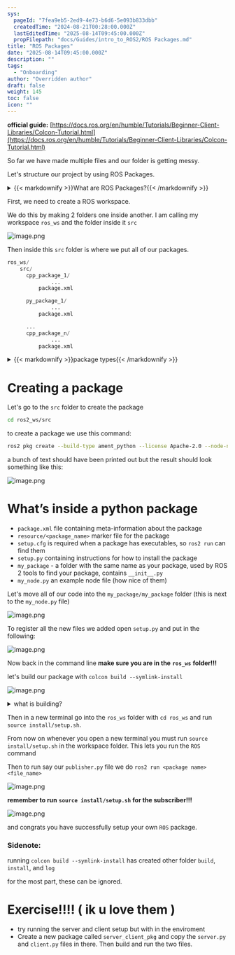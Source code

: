 ```yaml
---
sys:
  pageId: "7fea9eb5-2ed9-4e73-b6d6-5e093b833dbb"
  createdTime: "2024-08-21T00:28:00.000Z"
  lastEditedTime: "2025-08-14T09:45:00.000Z"
  propFilepath: "docs/Guides/intro_to_ROS2/ROS Packages.md"
title: "ROS Packages"
date: "2025-08-14T09:45:00.000Z"
description: ""
tags:
  - "Onboarding"
author: "Overridden author"
draft: false
weight: 145
toc: false
icon: ""
---
```


**official guide:** [https://docs.ros.org/en/humble/Tutorials/Beginner-Client-Libraries/Colcon-Tutorial.html](https://docs.ros.org/en/humble/Tutorials/Beginner-Client-Libraries/Colcon-Tutorial.html)

So far we have made multiple files and our folder is getting messy.

Let's structure our project by using ROS Packages.

<details>
  <summary>{{< markdownify >}}What are ROS Packages?{{< /markdownify >}}</summary>
  
ROS Packages are, as the name implies, packages of code that are highly sharable between ROS developers.

They consist of a folder, `package.xml` file, and source code

```python
      cpp_package_1/
		      ... imagine much code files here ..
          package.xml
```

</details>



First, we need to create a ROS workspace.

We do this by making 2 folders one inside another. I am calling my workspace `ros_ws` and the folder inside it `src`

![image.png](https://prod-files-secure.s3.us-west-2.amazonaws.com/d518164a-d88e-44d1-a4ee-3adb3bd8bce0/70706947-fd18-4537-a67b-e12946812d31/image.png?X-Amz-Algorithm=AWS4-HMAC-SHA256&X-Amz-Content-Sha256=UNSIGNED-PAYLOAD&X-Amz-Credential=ASIAZI2LB46634CZ3Z5Y%2F20250922%2Fus-west-2%2Fs3%2Faws4_request&X-Amz-Date=20250922T013840Z&X-Amz-Expires=3600&X-Amz-Security-Token=IQoJb3JpZ2luX2VjEJn%2F%2F%2F%2F%2F%2F%2F%2F%2F%2FwEaCXVzLXdlc3QtMiJIMEYCIQDdpIO9xpyZKdppUCCT8OxiHqJ8LX%2B7OsQ%2FCd30bbmOSQIhALIm1NwwcOGizKjmZu7saIA%2BJV9CoRCEOmqn2K8GuHIJKv8DCCIQABoMNjM3NDIzMTgzODA1Igx2uvus2OaJMgDVMo4q3AOHERl2lxvIyg4OiHhNGTW2aFtz35wxrlPJlhoSIO9n4eK8ldxeRg8PLdey0iXhE3u39aJWuYzufQx1qQ1vf2Xpn5LfIJqpmOpMJa4Zoh6SBd2lecJC5KWglG7YUOpQJthh0lrMIA8bJ0TB78YfJOLXtIVXpVMlg5%2FJdhh7G2io0y5L9tuzOrD3yJ8sZ8Kz8skrx%2BCzM0%2FRi6v34ngLMITgWKkW%2FXPnhk%2Bok56X38AZE3hMvcrko%2BFtl3lvURER1VMh7Un9f97nr%2FPZbcoR7Q8gDbbk0yTHvPxW5K6Wgfv4WMKZla1t92ZxzvMD7TXczacIvVYPmsLe%2FSki2G%2Fv9SaH4yy6%2BVrPrAsvE68v7CGVnthuNkJbNW9bQ%2Bj%2FK6KcUn8eQoKr65b29hq4VXOx11eH9bWYCH%2FBeKN6cq3%2FLENeH2Aw%2FvlbcZ2QCs9T7lC%2B%2FAMlj0T7NkvLHhZKnnn6zWher4XCip8Y7fzAghwlZKa3eZPOjfmsPdyewAN%2BFZeH0zKj%2FWrpbx8mXESm7t2Yq8hWowm80XXaOaUJOEx8F0b2YQtxy5Bf8rY8iOqYFmdbsM%2FJIGSeQNHX3kb6kmJFFbTpUIlEWtN1bVodyOF7yEhQmNUNp7sGFHX75JqVVjD%2FxMLGBjqkAdE8TsAMSXPPkKjhHW5AW%2FAigdpDmABHYnTvCQaoVggfO1DpSa1k408fV5MKMy16mhlr9soAZhxPfDBVxPUn2peGXja5JLRYsj%2FTBm27rPNgci%2Fllt6a7lu%2FfZUCZKUF1%2FfTt4jzfpVTXokNfl%2BI6JI%2FWGe39rxBhevJ%2FXPRW0opKOh95BHCLPIiwshrEWjfSHtIDFZBtwmyy3BO552XPurkP5mT&X-Amz-Signature=3fb6d225c699f1ae61802be2032a19f445b7ecdedae2e5630ba6b4bc25492188&X-Amz-SignedHeaders=host&x-amz-checksum-mode=ENABLED&x-id=GetObject)

Then inside this `src` folder is where we put all of our packages.

```python
ros_ws/
    src/
      cpp_package_1/
		      ...
          package.xml

      py_package_1/
		      ...
          package.xml

      ...
      cpp_package_n/
		      ...
          package.xml

```

<details>
  <summary>{{< markdownify >}}package types{{< /markdownify >}}</summary>
  
packages can be either `C++` or python.

the intern file structure is different for each but for this guide we will stick to creating python packages

</details>



# Creating a package

Let's go to the `src` folder to create the package

```bash
cd ros2_ws/src
```

to create a package we use this command:

```bash
ros2 pkg create --build-type ament_python --license Apache-2.0 --node-name my_node my_package
```

a bunch of text should have been printed out but the result should look something like this:

![image.png](https://prod-files-secure.s3.us-west-2.amazonaws.com/d518164a-d88e-44d1-a4ee-3adb3bd8bce0/e6cf1e3f-8512-4a3e-b131-079f800bf3e8/image.png?X-Amz-Algorithm=AWS4-HMAC-SHA256&X-Amz-Content-Sha256=UNSIGNED-PAYLOAD&X-Amz-Credential=ASIAZI2LB46634CZ3Z5Y%2F20250922%2Fus-west-2%2Fs3%2Faws4_request&X-Amz-Date=20250922T013840Z&X-Amz-Expires=3600&X-Amz-Security-Token=IQoJb3JpZ2luX2VjEJn%2F%2F%2F%2F%2F%2F%2F%2F%2F%2FwEaCXVzLXdlc3QtMiJIMEYCIQDdpIO9xpyZKdppUCCT8OxiHqJ8LX%2B7OsQ%2FCd30bbmOSQIhALIm1NwwcOGizKjmZu7saIA%2BJV9CoRCEOmqn2K8GuHIJKv8DCCIQABoMNjM3NDIzMTgzODA1Igx2uvus2OaJMgDVMo4q3AOHERl2lxvIyg4OiHhNGTW2aFtz35wxrlPJlhoSIO9n4eK8ldxeRg8PLdey0iXhE3u39aJWuYzufQx1qQ1vf2Xpn5LfIJqpmOpMJa4Zoh6SBd2lecJC5KWglG7YUOpQJthh0lrMIA8bJ0TB78YfJOLXtIVXpVMlg5%2FJdhh7G2io0y5L9tuzOrD3yJ8sZ8Kz8skrx%2BCzM0%2FRi6v34ngLMITgWKkW%2FXPnhk%2Bok56X38AZE3hMvcrko%2BFtl3lvURER1VMh7Un9f97nr%2FPZbcoR7Q8gDbbk0yTHvPxW5K6Wgfv4WMKZla1t92ZxzvMD7TXczacIvVYPmsLe%2FSki2G%2Fv9SaH4yy6%2BVrPrAsvE68v7CGVnthuNkJbNW9bQ%2Bj%2FK6KcUn8eQoKr65b29hq4VXOx11eH9bWYCH%2FBeKN6cq3%2FLENeH2Aw%2FvlbcZ2QCs9T7lC%2B%2FAMlj0T7NkvLHhZKnnn6zWher4XCip8Y7fzAghwlZKa3eZPOjfmsPdyewAN%2BFZeH0zKj%2FWrpbx8mXESm7t2Yq8hWowm80XXaOaUJOEx8F0b2YQtxy5Bf8rY8iOqYFmdbsM%2FJIGSeQNHX3kb6kmJFFbTpUIlEWtN1bVodyOF7yEhQmNUNp7sGFHX75JqVVjD%2FxMLGBjqkAdE8TsAMSXPPkKjhHW5AW%2FAigdpDmABHYnTvCQaoVggfO1DpSa1k408fV5MKMy16mhlr9soAZhxPfDBVxPUn2peGXja5JLRYsj%2FTBm27rPNgci%2Fllt6a7lu%2FfZUCZKUF1%2FfTt4jzfpVTXokNfl%2BI6JI%2FWGe39rxBhevJ%2FXPRW0opKOh95BHCLPIiwshrEWjfSHtIDFZBtwmyy3BO552XPurkP5mT&X-Amz-Signature=8bd63fa8e3d674804db46468500b918d61ecf4d11729394f3f21d77c72292590&X-Amz-SignedHeaders=host&x-amz-checksum-mode=ENABLED&x-id=GetObject)

# What’s inside a python package

- `package.xml` file containing meta-information about the package
- `resource/<package_name>` marker file for the package
- `setup.cfg` is required when a package has executables, so `ros2 run` can find them
- `setup.py` containing instructions for how to install the package
- `my_package` - a folder with the same name as your package, used by ROS 2 tools to find your package, contains `__init__.py`
- `my_node.py` an example node file (how nice of them)

Let's move all of our code into the `my_package/my_package` folder (this is next to the `my_node.py` file)

![image.png](https://prod-files-secure.s3.us-west-2.amazonaws.com/d518164a-d88e-44d1-a4ee-3adb3bd8bce0/9ce58f11-0da9-4d3e-b86d-506a9685d378/image.png?X-Amz-Algorithm=AWS4-HMAC-SHA256&X-Amz-Content-Sha256=UNSIGNED-PAYLOAD&X-Amz-Credential=ASIAZI2LB46634CZ3Z5Y%2F20250922%2Fus-west-2%2Fs3%2Faws4_request&X-Amz-Date=20250922T013840Z&X-Amz-Expires=3600&X-Amz-Security-Token=IQoJb3JpZ2luX2VjEJn%2F%2F%2F%2F%2F%2F%2F%2F%2F%2FwEaCXVzLXdlc3QtMiJIMEYCIQDdpIO9xpyZKdppUCCT8OxiHqJ8LX%2B7OsQ%2FCd30bbmOSQIhALIm1NwwcOGizKjmZu7saIA%2BJV9CoRCEOmqn2K8GuHIJKv8DCCIQABoMNjM3NDIzMTgzODA1Igx2uvus2OaJMgDVMo4q3AOHERl2lxvIyg4OiHhNGTW2aFtz35wxrlPJlhoSIO9n4eK8ldxeRg8PLdey0iXhE3u39aJWuYzufQx1qQ1vf2Xpn5LfIJqpmOpMJa4Zoh6SBd2lecJC5KWglG7YUOpQJthh0lrMIA8bJ0TB78YfJOLXtIVXpVMlg5%2FJdhh7G2io0y5L9tuzOrD3yJ8sZ8Kz8skrx%2BCzM0%2FRi6v34ngLMITgWKkW%2FXPnhk%2Bok56X38AZE3hMvcrko%2BFtl3lvURER1VMh7Un9f97nr%2FPZbcoR7Q8gDbbk0yTHvPxW5K6Wgfv4WMKZla1t92ZxzvMD7TXczacIvVYPmsLe%2FSki2G%2Fv9SaH4yy6%2BVrPrAsvE68v7CGVnthuNkJbNW9bQ%2Bj%2FK6KcUn8eQoKr65b29hq4VXOx11eH9bWYCH%2FBeKN6cq3%2FLENeH2Aw%2FvlbcZ2QCs9T7lC%2B%2FAMlj0T7NkvLHhZKnnn6zWher4XCip8Y7fzAghwlZKa3eZPOjfmsPdyewAN%2BFZeH0zKj%2FWrpbx8mXESm7t2Yq8hWowm80XXaOaUJOEx8F0b2YQtxy5Bf8rY8iOqYFmdbsM%2FJIGSeQNHX3kb6kmJFFbTpUIlEWtN1bVodyOF7yEhQmNUNp7sGFHX75JqVVjD%2FxMLGBjqkAdE8TsAMSXPPkKjhHW5AW%2FAigdpDmABHYnTvCQaoVggfO1DpSa1k408fV5MKMy16mhlr9soAZhxPfDBVxPUn2peGXja5JLRYsj%2FTBm27rPNgci%2Fllt6a7lu%2FfZUCZKUF1%2FfTt4jzfpVTXokNfl%2BI6JI%2FWGe39rxBhevJ%2FXPRW0opKOh95BHCLPIiwshrEWjfSHtIDFZBtwmyy3BO552XPurkP5mT&X-Amz-Signature=00c64ec6eca5d1b7515d86f1d0b0b2e944e7fda087b5dd375f9b52ff53b577e7&X-Amz-SignedHeaders=host&x-amz-checksum-mode=ENABLED&x-id=GetObject)

To register all the new files we added open `setup.py` and put in the following:

![image.png](https://prod-files-secure.s3.us-west-2.amazonaws.com/d518164a-d88e-44d1-a4ee-3adb3bd8bce0/1cd7c262-4cae-4496-9d75-c178537d24a2/image.png?X-Amz-Algorithm=AWS4-HMAC-SHA256&X-Amz-Content-Sha256=UNSIGNED-PAYLOAD&X-Amz-Credential=ASIAZI2LB46634CZ3Z5Y%2F20250922%2Fus-west-2%2Fs3%2Faws4_request&X-Amz-Date=20250922T013840Z&X-Amz-Expires=3600&X-Amz-Security-Token=IQoJb3JpZ2luX2VjEJn%2F%2F%2F%2F%2F%2F%2F%2F%2F%2FwEaCXVzLXdlc3QtMiJIMEYCIQDdpIO9xpyZKdppUCCT8OxiHqJ8LX%2B7OsQ%2FCd30bbmOSQIhALIm1NwwcOGizKjmZu7saIA%2BJV9CoRCEOmqn2K8GuHIJKv8DCCIQABoMNjM3NDIzMTgzODA1Igx2uvus2OaJMgDVMo4q3AOHERl2lxvIyg4OiHhNGTW2aFtz35wxrlPJlhoSIO9n4eK8ldxeRg8PLdey0iXhE3u39aJWuYzufQx1qQ1vf2Xpn5LfIJqpmOpMJa4Zoh6SBd2lecJC5KWglG7YUOpQJthh0lrMIA8bJ0TB78YfJOLXtIVXpVMlg5%2FJdhh7G2io0y5L9tuzOrD3yJ8sZ8Kz8skrx%2BCzM0%2FRi6v34ngLMITgWKkW%2FXPnhk%2Bok56X38AZE3hMvcrko%2BFtl3lvURER1VMh7Un9f97nr%2FPZbcoR7Q8gDbbk0yTHvPxW5K6Wgfv4WMKZla1t92ZxzvMD7TXczacIvVYPmsLe%2FSki2G%2Fv9SaH4yy6%2BVrPrAsvE68v7CGVnthuNkJbNW9bQ%2Bj%2FK6KcUn8eQoKr65b29hq4VXOx11eH9bWYCH%2FBeKN6cq3%2FLENeH2Aw%2FvlbcZ2QCs9T7lC%2B%2FAMlj0T7NkvLHhZKnnn6zWher4XCip8Y7fzAghwlZKa3eZPOjfmsPdyewAN%2BFZeH0zKj%2FWrpbx8mXESm7t2Yq8hWowm80XXaOaUJOEx8F0b2YQtxy5Bf8rY8iOqYFmdbsM%2FJIGSeQNHX3kb6kmJFFbTpUIlEWtN1bVodyOF7yEhQmNUNp7sGFHX75JqVVjD%2FxMLGBjqkAdE8TsAMSXPPkKjhHW5AW%2FAigdpDmABHYnTvCQaoVggfO1DpSa1k408fV5MKMy16mhlr9soAZhxPfDBVxPUn2peGXja5JLRYsj%2FTBm27rPNgci%2Fllt6a7lu%2FfZUCZKUF1%2FfTt4jzfpVTXokNfl%2BI6JI%2FWGe39rxBhevJ%2FXPRW0opKOh95BHCLPIiwshrEWjfSHtIDFZBtwmyy3BO552XPurkP5mT&X-Amz-Signature=7233629dce11f3d6bd2368a2b852bffc3f0263bc73b605456ca6a591be4a004d&X-Amz-SignedHeaders=host&x-amz-checksum-mode=ENABLED&x-id=GetObject)

Now back in the command line **make sure you are in the** **`ros_ws`** **folder!!!**

let's build our package with `colcon build --symlink-install`

![image.png](https://prod-files-secure.s3.us-west-2.amazonaws.com/d518164a-d88e-44d1-a4ee-3adb3bd8bce0/2f2a0d27-b173-48fd-b189-5f5c0ce65619/image.png?X-Amz-Algorithm=AWS4-HMAC-SHA256&X-Amz-Content-Sha256=UNSIGNED-PAYLOAD&X-Amz-Credential=ASIAZI2LB46634CZ3Z5Y%2F20250922%2Fus-west-2%2Fs3%2Faws4_request&X-Amz-Date=20250922T013840Z&X-Amz-Expires=3600&X-Amz-Security-Token=IQoJb3JpZ2luX2VjEJn%2F%2F%2F%2F%2F%2F%2F%2F%2F%2FwEaCXVzLXdlc3QtMiJIMEYCIQDdpIO9xpyZKdppUCCT8OxiHqJ8LX%2B7OsQ%2FCd30bbmOSQIhALIm1NwwcOGizKjmZu7saIA%2BJV9CoRCEOmqn2K8GuHIJKv8DCCIQABoMNjM3NDIzMTgzODA1Igx2uvus2OaJMgDVMo4q3AOHERl2lxvIyg4OiHhNGTW2aFtz35wxrlPJlhoSIO9n4eK8ldxeRg8PLdey0iXhE3u39aJWuYzufQx1qQ1vf2Xpn5LfIJqpmOpMJa4Zoh6SBd2lecJC5KWglG7YUOpQJthh0lrMIA8bJ0TB78YfJOLXtIVXpVMlg5%2FJdhh7G2io0y5L9tuzOrD3yJ8sZ8Kz8skrx%2BCzM0%2FRi6v34ngLMITgWKkW%2FXPnhk%2Bok56X38AZE3hMvcrko%2BFtl3lvURER1VMh7Un9f97nr%2FPZbcoR7Q8gDbbk0yTHvPxW5K6Wgfv4WMKZla1t92ZxzvMD7TXczacIvVYPmsLe%2FSki2G%2Fv9SaH4yy6%2BVrPrAsvE68v7CGVnthuNkJbNW9bQ%2Bj%2FK6KcUn8eQoKr65b29hq4VXOx11eH9bWYCH%2FBeKN6cq3%2FLENeH2Aw%2FvlbcZ2QCs9T7lC%2B%2FAMlj0T7NkvLHhZKnnn6zWher4XCip8Y7fzAghwlZKa3eZPOjfmsPdyewAN%2BFZeH0zKj%2FWrpbx8mXESm7t2Yq8hWowm80XXaOaUJOEx8F0b2YQtxy5Bf8rY8iOqYFmdbsM%2FJIGSeQNHX3kb6kmJFFbTpUIlEWtN1bVodyOF7yEhQmNUNp7sGFHX75JqVVjD%2FxMLGBjqkAdE8TsAMSXPPkKjhHW5AW%2FAigdpDmABHYnTvCQaoVggfO1DpSa1k408fV5MKMy16mhlr9soAZhxPfDBVxPUn2peGXja5JLRYsj%2FTBm27rPNgci%2Fllt6a7lu%2FfZUCZKUF1%2FfTt4jzfpVTXokNfl%2BI6JI%2FWGe39rxBhevJ%2FXPRW0opKOh95BHCLPIiwshrEWjfSHtIDFZBtwmyy3BO552XPurkP5mT&X-Amz-Signature=1ed765413c941cdd84511bd28c6f6bdb4760175a532a510d1cf9d28ae9b0a972&X-Amz-SignedHeaders=host&x-amz-checksum-mode=ENABLED&x-id=GetObject)

<details>

<summary>what is building?</summary>

if you are a CS major at Rose-Hulman you will learn the answer to this in CSSE132

but TLDR; is it combines all the code files into one program that can be run easily 

</details>

Then in a new terminal go into the `ros_ws` folder with `cd ros_ws` and run `source install/setup.sh`. 

From now on whenever you open a new terminal you must run `source install/setup.sh` in the workspace folder. This lets you run the `ROS` command

Then to run say our `publisher.py` file we do `ros2 run <package name> <file_name>`

![image.png](https://prod-files-secure.s3.us-west-2.amazonaws.com/d518164a-d88e-44d1-a4ee-3adb3bd8bce0/4f4b1219-3a44-4632-aa0a-ce3471699f59/image.png?X-Amz-Algorithm=AWS4-HMAC-SHA256&X-Amz-Content-Sha256=UNSIGNED-PAYLOAD&X-Amz-Credential=ASIAZI2LB46634CZ3Z5Y%2F20250922%2Fus-west-2%2Fs3%2Faws4_request&X-Amz-Date=20250922T013840Z&X-Amz-Expires=3600&X-Amz-Security-Token=IQoJb3JpZ2luX2VjEJn%2F%2F%2F%2F%2F%2F%2F%2F%2F%2FwEaCXVzLXdlc3QtMiJIMEYCIQDdpIO9xpyZKdppUCCT8OxiHqJ8LX%2B7OsQ%2FCd30bbmOSQIhALIm1NwwcOGizKjmZu7saIA%2BJV9CoRCEOmqn2K8GuHIJKv8DCCIQABoMNjM3NDIzMTgzODA1Igx2uvus2OaJMgDVMo4q3AOHERl2lxvIyg4OiHhNGTW2aFtz35wxrlPJlhoSIO9n4eK8ldxeRg8PLdey0iXhE3u39aJWuYzufQx1qQ1vf2Xpn5LfIJqpmOpMJa4Zoh6SBd2lecJC5KWglG7YUOpQJthh0lrMIA8bJ0TB78YfJOLXtIVXpVMlg5%2FJdhh7G2io0y5L9tuzOrD3yJ8sZ8Kz8skrx%2BCzM0%2FRi6v34ngLMITgWKkW%2FXPnhk%2Bok56X38AZE3hMvcrko%2BFtl3lvURER1VMh7Un9f97nr%2FPZbcoR7Q8gDbbk0yTHvPxW5K6Wgfv4WMKZla1t92ZxzvMD7TXczacIvVYPmsLe%2FSki2G%2Fv9SaH4yy6%2BVrPrAsvE68v7CGVnthuNkJbNW9bQ%2Bj%2FK6KcUn8eQoKr65b29hq4VXOx11eH9bWYCH%2FBeKN6cq3%2FLENeH2Aw%2FvlbcZ2QCs9T7lC%2B%2FAMlj0T7NkvLHhZKnnn6zWher4XCip8Y7fzAghwlZKa3eZPOjfmsPdyewAN%2BFZeH0zKj%2FWrpbx8mXESm7t2Yq8hWowm80XXaOaUJOEx8F0b2YQtxy5Bf8rY8iOqYFmdbsM%2FJIGSeQNHX3kb6kmJFFbTpUIlEWtN1bVodyOF7yEhQmNUNp7sGFHX75JqVVjD%2FxMLGBjqkAdE8TsAMSXPPkKjhHW5AW%2FAigdpDmABHYnTvCQaoVggfO1DpSa1k408fV5MKMy16mhlr9soAZhxPfDBVxPUn2peGXja5JLRYsj%2FTBm27rPNgci%2Fllt6a7lu%2FfZUCZKUF1%2FfTt4jzfpVTXokNfl%2BI6JI%2FWGe39rxBhevJ%2FXPRW0opKOh95BHCLPIiwshrEWjfSHtIDFZBtwmyy3BO552XPurkP5mT&X-Amz-Signature=4f2c60dde6fb553fefd7326f3b259d4e2d3f6cae0ef5fe2af9617ffc257a86d9&X-Amz-SignedHeaders=host&x-amz-checksum-mode=ENABLED&x-id=GetObject)

**remember to run** **`source install/setup.sh`** **for the subscriber!!!**

![image.png](https://prod-files-secure.s3.us-west-2.amazonaws.com/d518164a-d88e-44d1-a4ee-3adb3bd8bce0/02121119-dad4-49ec-8356-c956108b4243/image.png?X-Amz-Algorithm=AWS4-HMAC-SHA256&X-Amz-Content-Sha256=UNSIGNED-PAYLOAD&X-Amz-Credential=ASIAZI2LB46634CZ3Z5Y%2F20250922%2Fus-west-2%2Fs3%2Faws4_request&X-Amz-Date=20250922T013840Z&X-Amz-Expires=3600&X-Amz-Security-Token=IQoJb3JpZ2luX2VjEJn%2F%2F%2F%2F%2F%2F%2F%2F%2F%2FwEaCXVzLXdlc3QtMiJIMEYCIQDdpIO9xpyZKdppUCCT8OxiHqJ8LX%2B7OsQ%2FCd30bbmOSQIhALIm1NwwcOGizKjmZu7saIA%2BJV9CoRCEOmqn2K8GuHIJKv8DCCIQABoMNjM3NDIzMTgzODA1Igx2uvus2OaJMgDVMo4q3AOHERl2lxvIyg4OiHhNGTW2aFtz35wxrlPJlhoSIO9n4eK8ldxeRg8PLdey0iXhE3u39aJWuYzufQx1qQ1vf2Xpn5LfIJqpmOpMJa4Zoh6SBd2lecJC5KWglG7YUOpQJthh0lrMIA8bJ0TB78YfJOLXtIVXpVMlg5%2FJdhh7G2io0y5L9tuzOrD3yJ8sZ8Kz8skrx%2BCzM0%2FRi6v34ngLMITgWKkW%2FXPnhk%2Bok56X38AZE3hMvcrko%2BFtl3lvURER1VMh7Un9f97nr%2FPZbcoR7Q8gDbbk0yTHvPxW5K6Wgfv4WMKZla1t92ZxzvMD7TXczacIvVYPmsLe%2FSki2G%2Fv9SaH4yy6%2BVrPrAsvE68v7CGVnthuNkJbNW9bQ%2Bj%2FK6KcUn8eQoKr65b29hq4VXOx11eH9bWYCH%2FBeKN6cq3%2FLENeH2Aw%2FvlbcZ2QCs9T7lC%2B%2FAMlj0T7NkvLHhZKnnn6zWher4XCip8Y7fzAghwlZKa3eZPOjfmsPdyewAN%2BFZeH0zKj%2FWrpbx8mXESm7t2Yq8hWowm80XXaOaUJOEx8F0b2YQtxy5Bf8rY8iOqYFmdbsM%2FJIGSeQNHX3kb6kmJFFbTpUIlEWtN1bVodyOF7yEhQmNUNp7sGFHX75JqVVjD%2FxMLGBjqkAdE8TsAMSXPPkKjhHW5AW%2FAigdpDmABHYnTvCQaoVggfO1DpSa1k408fV5MKMy16mhlr9soAZhxPfDBVxPUn2peGXja5JLRYsj%2FTBm27rPNgci%2Fllt6a7lu%2FfZUCZKUF1%2FfTt4jzfpVTXokNfl%2BI6JI%2FWGe39rxBhevJ%2FXPRW0opKOh95BHCLPIiwshrEWjfSHtIDFZBtwmyy3BO552XPurkP5mT&X-Amz-Signature=1b166365999efda51f29e21e2658521a9a5caf6befd555470c14208587122082&X-Amz-SignedHeaders=host&x-amz-checksum-mode=ENABLED&x-id=GetObject)

and congrats you have successfully setup your own `ROS` package.

### Sidenote:

running `colcon build --symlink-install` has created other folder `build`, `install`, and `log`

for the most part, these can be ignored.

# Exercise!!!! ( ik u love them )

- try running the server and client setup but with in the enviroment
- Create a new package called `server_client_pkg` and copy the `server.py` and `client.py` files in there. Then build and run the two files.
